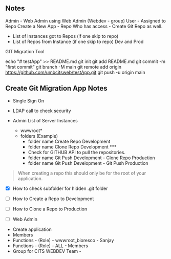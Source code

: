 
## Notes
Admin - Web Admin using Web Admin (Webdev - group)
User - Assigned to Repo 
Create a New App - Repo Who has access - Create Git Repo as well.
- List of Instances got to Repos (if one skip to repo)
- List of Repos from Instance (if one skip to repo)
Dev and Prod


GIT Migration Tool

echo "# testApp" >> README.md
git init
git add README.md
git commit -m "first commit"
git branch -M main
git remote add origin https://github.com/umbcitsweb/testApp.git
git push -u origin main

## Create Git Migration App Notes
- Single Sign On
- LDAP call to check security

- Admin
  List of Server Instances
  - wwwroot*
  - folders (Example)
    - folder name Create Repo Development
    - folder name Clone Repo Development  ***
    - Check for GITHUB API to pull the repositories.
    - folder name Git Push Development - Clone Repo Production
    - folder name Git Push Development - Git Push Production

> When creating a repo this should only be for the root of your application.

- [x] How to check subfolder for hidden .git folder
- [ ] How to Create a Repo to Development 
- [ ] How to Clone a Repo to Production

- [ ] Web Admin 
- Create application
- Members
- Functions - (Role) - wwwroot_bioresco -  Sanjay
- Functions - (Role) - ALL -  Members
- Group for CITS WEBDEV Team -  

